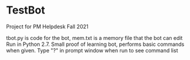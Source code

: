 # TestBot
Project for PM Helpdesk Fall 2021

tbot.py is code for the bot, mem.txt is a memory file that the bot can edit
Run in Python 2.7.
Small proof of learning bot, performs basic commands when given.
Type "?" in prompt window when run to see command list

